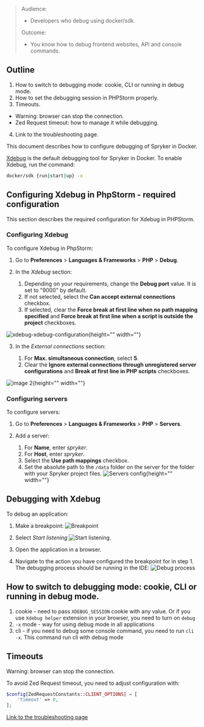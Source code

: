 > Audience:
>
> - Developers who debug using docker/sdk.
>
> Outcome:
> - You know how to debug frontend websites, API and console commands.

## Outline

1. How to switch to debugging mode: cookie, CLI or running in debug mode.
2. How to set the debugging session in PHPStorm properly.
3. Timeouts.
 - Warning: browser can stop the connection.
 - Zed Request timeout: how to manage it while debugging.
4. Link to the troubleshooting page.




This document describes how to configure debugging of Spryker in Docker.

[Xdebug](https://xdebug.org) is the default debugging tool for Spryker in Docker. To enable Xdebug, run the command:
```bash
docker/sdk {run|start|up} -x
``` 
## Configuring Xdebug in PhpStorm - required configuration

This section describes the required configuration for Xdebug in PHPStorm.

### Configuring Xdebug
To configure Xdebug in PhpStorm:
1. Go to **Preferences** > **Languages & Frameworks** > **PHP** > **Debug**.

2. In the *Xdebug* section:

      1. Depending on your requirements, change the **Debug port** value. It is set to "9000" by default.
      2. If not selected, select the **Can accept external connections** checkbox.
      3. If selected, clear the **Force break at first line when no path mapping specified** and **Force break at first line when a script is outside the project** checkboxes.

![xdebug-xdebug-configuration](https://spryker.s3.eu-central-1.amazonaws.com/docs/Developer+Guide/Installation/Spryker+in+Docker/Debugging+Setup+in+Docker/xdebug-xdebug-configuration.png){height="" width=""}

3. In the *External connections* section:

      1. For **Max. simultaneous connection**, select **5**.
      2. Clear the **Ignore external connections through unregistered server configurations** and **Break at first line in PHP scripts** checkboxes.

![image 2](https://spryker.s3.eu-central-1.amazonaws.com/docs/Developer+Guide/Installation/Spryker+in+Docker/Debugging+Setup+in+Docker/xdebug-external-connections-configuration.png){height="" width=""}

### Configuring servers 
To configure servers:
1. Go to **Preferences** > **Languages & Frameworks** > **PHP** > **Servers**.

2. Add a server:

    1. For **Name**, enter *spryker*.
    2. For **Host**, enter *spryker*.
    3. Select the **Use path mappings** checkbox.
    4. Set the absolute path to the `/data` folder on the server for the folder with your Spryker project files.
    ![Servers config](https://spryker.s3.eu-central-1.amazonaws.com/docs/Developer+Guide/Installation/Spryker+in+Docker/Debugging+Setup+in+Docker/servers-confg.png){height="" width=""}
       

## Debugging with Xdebug

To debug an application:

1. Make a breakpoint:
![Breakpoint](https://spryker.s3.eu-central-1.amazonaws.com/docs/Developer+Guide/Installation/Spryker+in+Docker/Debugging+Setup+in+Docker/breakpoint.png)

2. Select *Start listening* ![Start listening](https://spryker.s3.eu-central-1.amazonaws.com/docs/Developer+Guide/Installation/Spryker+in+Docker/Debugging+Setup+in+Docker/start-listening.png).
3. Open the application in a browser.
4. Navigate to the action you have configured the breakpoint for in step 1. The debugging process should be running in the IDE:
![Debug process](https://spryker.s3.eu-central-1.amazonaws.com/docs/Developer+Guide/Installation/Spryker+in+Docker/Debugging+Setup+in+Docker/debug-process.png)


## How to switch to debugging mode: cookie, CLI or running in debug mode.

1. cookie - need to pass `XDEBUG_SESSION` cookie with any value. Or if  you use `Xdebug helper` extension in your browser, you need to turn on `debug`
2. `-x` mode - way for using debug mode in all applications
3. cli - if you need to debug some console command, you need to run `cli -x`. This command run cli with debug mode

## Timeouts

Warning: browser can stop the connection.

To avoid Zed Request timeout, you need to adjust configuration with:
```php
$config[ZedRequestConstants::CLIENT_OPTIONS] = [
    'timeout' => 0,
];
```

[Link to the troubleshooting page](../09-troubleshooting.md)
